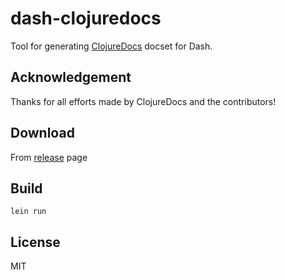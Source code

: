# dash-clojuredocs
Tool for generating [ClojureDocs](https://clojuredocs.org/) docset for Dash.

## Acknowledgement
Thanks for all efforts made by ClojureDocs and the contributors!

## Download
From [release](https://github.com/raffy2010/dash-clojuredocs/releases) page

## Build
```
lein run
```

## License
MIT
